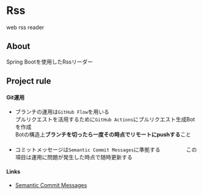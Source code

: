 # Rss
web rss reader

## About
Spring Bootを使用したRssリーダー

## Project rule
#### Git運用
* ブランチの運用は`GitHub Flow`を用いる  
	プルリクエストを活用するために`GitHub Actions`にプルリクエスト生成Botを作成  
	Botの構造上**ブランチを切ったら一度その時点でリモートにpushする**こと
　　
* コミットメッセージは`Semantic Commit Messages`に準拠する
　　
　　
 この項目は運用に問題が発生した時点で随時更新する

#### Links
* [Semantic Commit Messages](https://gist.github.com/joshbuchea/6f47e86d2510bce28f8e7f42ae84c716)